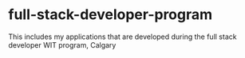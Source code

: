 # full-stack-developer-program
This includes my applications that are developed during the full stack developer WIT program, Calgary
